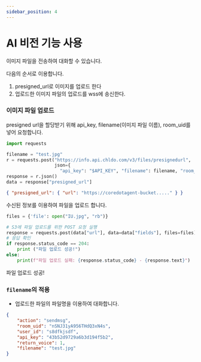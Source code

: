 ```yaml
---
sidebar_position: 4
---
```


# AI 비전 기능 사용

이미지 파일을 전송하여 대화할 수 있습니다.

다음의 순서로 이용합니다.

1. presigned_url로 이미지를 업로드 한다
2. 업로드한 이미지 파일의 업로드를 wss에 송신한다.

### 이미지 파일 업로드

presigned url을 할당받기 위해 api_key, filename(이미지 파일 이름), room_uid를 넣어 요청합니다.

```python
import requests

filename = "test.jpg"
r = requests.post("https://info.api.chldo.com/v3/files/presignedurl",
                  json={
                    "api_key": "$API_KEY", "filename": filename, "room_uid": "nSNJ31yA956THdQ3xN4o"})
response = r.json()
data = response["presigned_url"]
```

```json
{ "presigned_url": { "url": "https://coredotagent-bucket....." } }
```

수신된 정보를 이용하여 파일을 업로드 합니다.

```python
files = {'file': open("IU.jpg", "rb")}

# S3에 파일 업로드를 위한 POST 요청 실행
response = requests.post(data["url"], data=data["fields"], files=files)
# 응답 확인
if response.status_code == 204:
    print ("파일 업로드 성공!")
else:
    print(f"파일 업로드 실패: {response.status_code} - {response.text}")
```

파일 업로드 성공!

### `filename`의 적용

-   업로드한 파일의 파일명을 이용하여 대화합니다.

```json {7}
{
    "action": "sendmsg",
    "room_uid": "nSNJ31yA956THdQ3xN4s",
    "user_id": "s8dfkjsdf",
    "api_key": "43b52d9729a6b3d194f5b2",
    "return_voice": 1,
    "filename": "test.jpg"
}
```
